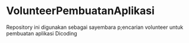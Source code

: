 # VolunteerPembuatanAplikasi
Repository ini digunakan sebagai sayembara p;encarian volunteer untuk pembuatan aplikasi Dicoding
